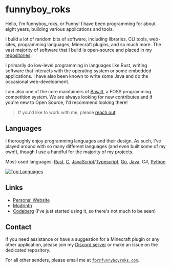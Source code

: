 <!-- Hello There :D -->

# funnyboy_roks

Hello, I'm funnyboy_roks, or Funny! I have been programming for about
eight years, building various applications and tools.

I build a lot of random bits of software, including libraries, CLI
tools, web-sites, programming languages, Minecraft plugins, and so much
more.  The vast majority of software that I build is open-source and
placed in my
[repositories](https://github.com/funnyboy-roks?tab=repositories).

I primarily do low-level programming in languages like Rust, writing
software that interacts with the operating system or some embedded
applications.  I have also been known to write some Java and do the
occasional web-development.

I am also one of the core maintainers of [Basalt](https://basalt.rs), a
FOSS programming competition system.  We are always looking for new
contributes and if you're new to Open Source, I'd recommend looking
there!

> If you'd like to work with me, please [reach out](#contact)!

## Languages

I thoroughly enjoy programming languages and their design.  As such,
I've played around with so many different languages (and even built some
of my own!), though I use a handful for the majority of my projects.

Most-used languages: [Rust], [C], [JavaScript]/[Typescript], [Go], [Java], C#, [Python]

[Rust]:       https://github.com/funnyboy-roks?tab=repositories&language=rust
[C]:          https://github.com/funnyboy-roks?tab=repositories&language=c
[JavaScript]: https://github.com/funnyboy-roks?tab=repositories&language=javascript
[TypeScript]: https://github.com/funnyboy-roks?tab=repositories&language=typescript
[Java]:       https://github.com/funnyboy-roks?tab=repositories&language=java
[Python]:     https://github.com/funnyboy-roks?tab=repositories&language=python
[Go]:         https://github.com/funnyboy-roks?tab=repositories&language=go

[![Top Languages](https://github-readme-stats.vercel.app/api/top-langs/?username=funnyboy-roks&exclude_repo=git-commit-spam-ex,js-utils&layout=compact&theme=dracula&hide=vim%20script&langs_count=6)](https://github.com/funnyboy-roks?tab=repositories "Repositories")

## Links

- [Personal Website](https://funnyboyroks.com)
- [Modrinth](https://modrinth.com/user/funnyboy-roks)
- [Codeberg](https://codeberg.org/fbr) (I've just started using it, so there's not much to be seen)

## Contact

If you need assistance or have a suggestion for a Minecraft plugin or
any other application, please join my [Discord
server](https://funnyboyroks.com/discord) or make an issue on the
dedicated repository.

For all other senders, please email me at
[`fbr@funnyboyroks.com`](mailto:fbr@funnyboyroks.com).
